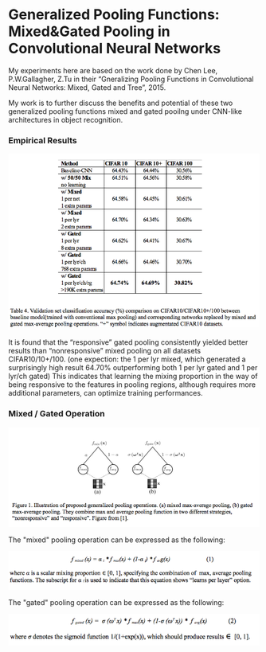 # Generalized Pooling Functions: Mixed&Gated Pooling in Convolutional Neural Networks

My experiments here are based on the work done by Chen Lee, P.W.Gallagher, Z.Tu in their “Gneralizing Pooling Functions in Convolutional Neural Networks: Mixed, Gated and Tree”, 2015.

My work is to further discuss the benefits and potential of these two generalized pooling functions mixed and gated pooilng under CNN-like architectures in object recognition.

### Empirical Results

<img src=https://raw.githubusercontent.com/celisun/Generalized-Pooling-Functions-Mixed-and-Gated-in-Convolutional-Neural-Networks/master/table-comparison.png width="650">

It is found that the “responsive” gated pooling consistently yielded better results than “nonresponsive” mixed pooling on all datasets CIFAR10/10+/100. (one expection: the 1 per lyr mixed, which generated a surprisingly high result 64.70% outperforming both 1 per lyr gated and 1 per lyr/ch gated) This indicates that learning the mixing proportion in the way of being responsive to the features in pooling regions, although requires more additional parameters, can optimize training performances.

### Mixed / Gated Operation
<img src=https://raw.githubusercontent.com/celisun/Generalized-Pooling-Functions-Mixed-and-Gated-in-Convolutional-Neural-Networks/master/graph.png width="650">

The "mixed" pooling operation can be expressed as the following:

<img src=https://raw.githubusercontent.com/celisun/Generalized-Pooling-Functions-Mixed-and-Gated-in-Convolutional-Neural-Networks/master/formula-mixed.png width="650">

The "gated" pooling operation can be expressed as the following:

<img src=https://raw.githubusercontent.com/celisun/Generalized-Pooling-Functions-Mixed-and-Gated-in-Convolutional-Neural-Networks/master/formula-gated.png width="600">
